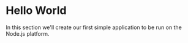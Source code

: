 # Hello World

In this section we'll create our first simple application to be run on the Node.js platform.